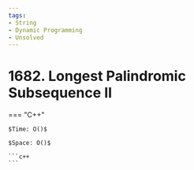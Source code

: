 ```yaml
---
tags:
- String
- Dynamic Programming
- Unsolved
---
```



# 1682. Longest Palindromic Subsequence II

=== "C++"

    $Time: O()$

    $Space: O()$

    ```c++
    ```